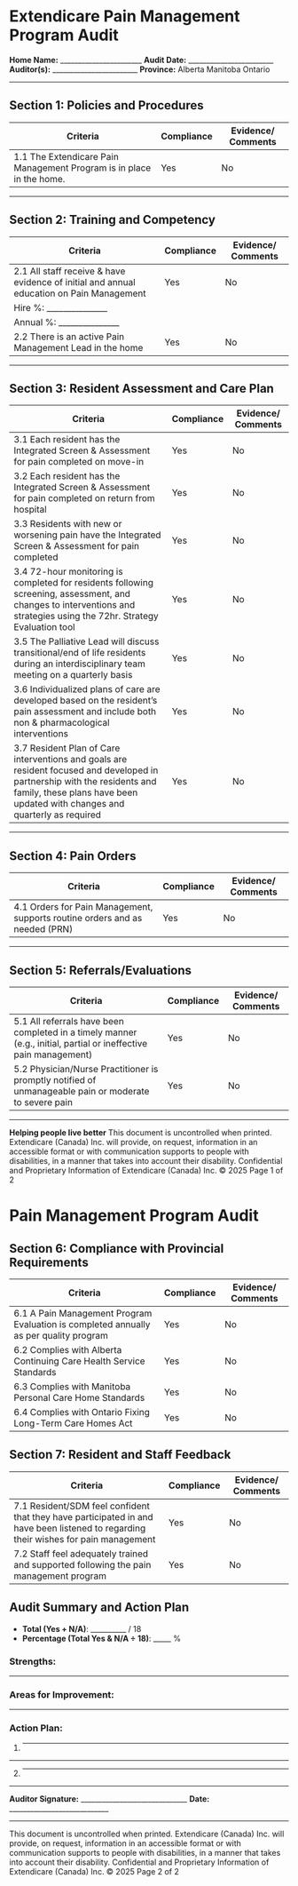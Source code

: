 # Extendicare Pain Management Program Audit

**Home Name:** _______________________
**Audit Date:** ________________________
**Auditor(s):** ________________________
**Province:** Alberta   Manitoba   Ontario

----

## Section 1: Policies and Procedures

| Criteria                                                                 | Compliance | Evidence/ Comments |
|--------------------------------------------------------------------------|------------|--------------------|
| 1.1 The Extendicare Pain Management Program is in place in the home.    | Yes        | No                 |

----

## Section 2: Training and Competency

| Criteria                                                                 | Compliance | Evidence/ Comments |
|--------------------------------------------------------------------------|------------|--------------------|
| 2.1 All staff receive & have evidence of initial and annual education on Pain Management | Yes        | No                 |
| Hire %: _______________                                                  |            |                    |
| Annual %: _______________                                                |            |                    |
| 2.2 There is an active Pain Management Lead in the home                  | Yes        | No                 |

----

## Section 3: Resident Assessment and Care Plan

| Criteria                                                                 | Compliance | Evidence/ Comments |
|--------------------------------------------------------------------------|------------|--------------------|
| 3.1 Each resident has the Integrated Screen & Assessment for pain completed on move-in | Yes        | No                 |
| 3.2 Each resident has the Integrated Screen & Assessment for pain completed on return from hospital | Yes        | No                 |
| 3.3 Residents with new or worsening pain have the Integrated Screen & Assessment for pain completed | Yes        | No                 |
| 3.4 72-hour monitoring is completed for residents following screening, assessment, and changes to interventions and strategies using the 72hr. Strategy Evaluation tool | Yes        | No                 |
| 3.5 The Palliative Lead will discuss transitional/end of life residents during an interdisciplinary team meeting on a quarterly basis | Yes        | No                 |
| 3.6 Individualized plans of care are developed based on the resident’s pain assessment and include both non & pharmacological interventions | Yes        | No                 |
| 3.7 Resident Plan of Care interventions and goals are resident focused and developed in partnership with the residents and family, these plans have been updated with changes and quarterly as required | Yes        | No                 |

----

## Section 4: Pain Orders

| Criteria                                                                 | Compliance | Evidence/ Comments |
|--------------------------------------------------------------------------|------------|--------------------|
| 4.1 Orders for Pain Management, supports routine orders and as needed (PRN) | Yes        | No                 |

----

## Section 5: Referrals/Evaluations

| Criteria                                                                 | Compliance | Evidence/ Comments |
|--------------------------------------------------------------------------|------------|--------------------|
| 5.1 All referrals have been completed in a timely manner (e.g., initial, partial or ineffective pain management) | Yes        | No                 |
| 5.2 Physician/Nurse Practitioner is promptly notified of unmanageable pain or moderate to severe pain | Yes        | No                 |

----

**Helping people live better**
This document is uncontrolled when printed.
Extendicare (Canada) Inc. will provide, on request, information in an accessible format or with communication supports to people with disabilities, in a manner that takes into account their disability.
Confidential and Proprietary Information of Extendicare (Canada) Inc. © 2025
Page 1 of 2

# Pain Management Program Audit

## Section 6: Compliance with Provincial Requirements

| Criteria                                                                 | Compliance | Evidence/ Comments |
|--------------------------------------------------------------------------|------------|--------------------|
| 6.1 A Pain Management Program Evaluation is completed annually as per quality program | Yes        | No                 |
| 6.2 Complies with Alberta Continuing Care Health Service Standards       | Yes        | No                 |
| 6.3 Complies with Manitoba Personal Care Home Standards                  | Yes        | No                 |
| 6.4 Complies with Ontario Fixing Long-Term Care Homes Act                | Yes        | No                 |

## Section 7: Resident and Staff Feedback

| Criteria                                                                 | Compliance | Evidence/ Comments |
|--------------------------------------------------------------------------|------------|--------------------|
| 7.1 Resident/SDM feel confident that they have participated in and have been listened to regarding their wishes for pain management | Yes        | No                 |
| 7.2 Staff feel adequately trained and supported following the pain management program | Yes        | No                 |

## Audit Summary and Action Plan

- **Total (Yes + N/A)**: __________ / 18
- **Percentage (Total Yes & N/A ÷ 18)**: _____ %

### Strengths:
_____________________________________________________________________________________

### Areas for Improvement:
_____________________________________________________________________________________

### Action Plan:
1.  _____________________________________________________________________________________
_____________________________________________________________________________________
2.  _____________________________________________________________________________________
_____________________________________________________________________________________

**Auditor Signature:** ______________________________         **Date:** ____________________________

----

This document is uncontrolled when printed.
Extendicare (Canada) Inc. will provide, on request, information in an accessible format or with communication supports to people with disabilities, in a manner that takes into account their disability.
Confidential and Proprietary Information of Extendicare (Canada) Inc. © 2025
Page 2 of 2